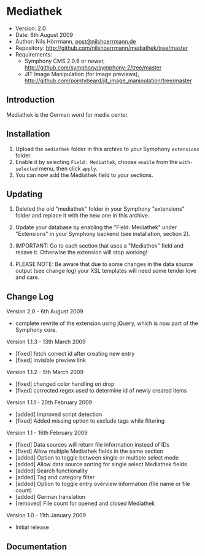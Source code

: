 # Mediathek

- Version: 2.0
- Date: 6th August 2009
- Author: Nils Hörrmann, post@nilshoerrmann.de
- Repository: <http://github.com/nilshoerrmann/mediathek/tree/master>
- Requirements: 
  - Symphony CMS 2.0.6 or newer, <http://github.com/symphony/symphony-2/tree/master>
  - JIT Image Manipulation (for image previews), <http://github.com/pointybeard/jit_image_manipulation/tree/master>


## Introduction

Mediathek is the German word for media center.


## Installation

1. Upload the `mediathek` folder in this archive to your Symphony `extensions` folder.
2. Enable it by selecting `Field: Mediathek`, choose `enable` from the `with-selected` menu, then click `apply`.
3. You can now add the Mediathek field to your sections.


## Updating

1. Deleted the old "mediathek" folder in your Symphony "extensions" folder and replace it with the new one in this 
archive.

2. Update your database by enabling the "Field: Mediathek" under "Extensions" in your Symphony backend (see 
installation, section 2).

3. IMPORTANT: Go to each section that uses a "Mediathek" field and resave it. Otherwise the extension will stop working!


4. PLEASE NOTE: Be aware that due to some changes in the data source output (see change log) your XSL templates will 
need some tender love and care.


## Change Log

Version 2.0 - 6th August 2009

- complete rewrite of the extension using jQuery, which is now part of the Symphony core.

Version 1.1.3 - 13th March 2009

- [fixed]   fetch correct id after creating new entry
- [fixed]   invisible preview link

Version 1.1.2 - 5th March 2009

- [fixed]   changed color handling on drop
- [fixed]   corrected regex used to determine id of newly created items

Version 1.1.1 - 20th February 2009

- [added]   Improved script detection
- [fixed]   Added missing option to exclude tags while filtering

Version 1.1 - 16th February 2009

- [fixed]   Data sources will return file information instead of IDs
- [fixed]   Allow multiple Mediathek fields in the same section
- [added]   Option to toggle between single or multiple select mode
- [added]   Allow data source sorting for single select Mediathek fields
- [added]   Search functionality
- [added]   Tag and category filter
- [added]   Option to toggle entry overview information (file name or file count)
- [added]   German translation
- [removed] File count for opened and closed Mediathek

Version 1.0 - 11th January 2009

- Initial release

## Documentation

